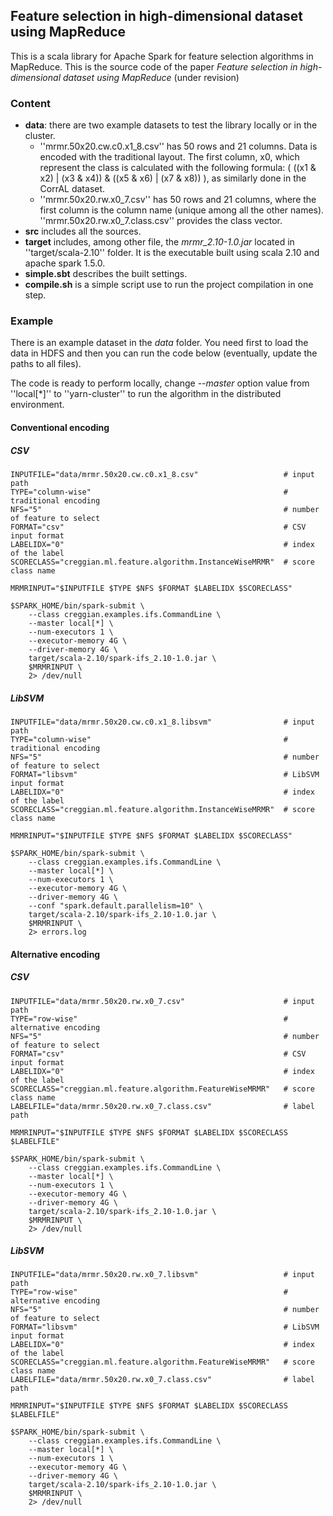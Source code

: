 ## Feature selection in high-dimensional dataset using MapReduce

This is a scala library for Apache Spark for feature selection algorithms in MapReduce. This is the source code of the paper *Feature selection in high-dimensional dataset using MapReduce* (under revision)

### Content

* **data**: there are two example datasets to test the library locally or in the cluster.
  * ''mrmr.50x20.cw.c0.x1_8.csv'' has 50 rows and 21 columns. Data is encoded with the traditional layout. The first column, x0, which represent the class is calculated with the following formula: ( ((x1 & x2) | (x3 & x4)) & ((x5 & x6) | (x7 & x8)) ), as similarly done in the CorrAL dataset.
  * ''mrmr.50x20.rw.x0_7.csv'' has 50 rows and 21 columns, where the first column is the column name (unique among all the other names). ''mrmr.50x20.rw.x0_7.class.csv'' provides the class vector.
* **src** includes all the sources.
* **target** includes, among other file, the *mrmr_2.10-1.0.jar* located in ''target/scala-2.10'' folder. It is the executable built using scala 2.10 and apache spark 1.5.0.
* **simple.sbt** describes the built settings.
* **compile<span></span>.sh** is a simple script use to run the project compilation in one step.

### Example

There is an example dataset in the *data* folder. You need first to load the data in HDFS and then you can run the code below (eventually, update the paths to all files). 

The code is ready to perform locally, change *--master* option value from ''local[*]'' to ''yarn-cluster'' to run the algorithm in the distributed environment.

#### Conventional encoding

##### CSV

```
INPUTFILE="data/mrmr.50x20.cw.c0.x1_8.csv"                   # input path
TYPE="column-wise"                                           # traditional encoding
NFS="5"                                                      # number of feature to select
FORMAT="csv"                                                 # CSV input format
LABELIDX="0"                                                 # index of the label
SCORECLASS="creggian.ml.feature.algorithm.InstanceWiseMRMR"  # score class name

MRMRINPUT="$INPUTFILE $TYPE $NFS $FORMAT $LABELIDX $SCORECLASS"

$SPARK_HOME/bin/spark-submit \
    --class creggian.examples.ifs.CommandLine \
    --master local[*] \
    --num-executors 1 \
    --executor-memory 4G \
    --driver-memory 4G \
    target/scala-2.10/spark-ifs_2.10-1.0.jar \
    $MRMRINPUT \
    2> /dev/null
```

##### LibSVM

```
INPUTFILE="data/mrmr.50x20.cw.c0.x1_8.libsvm"                # input path
TYPE="column-wise"                                           # traditional encoding
NFS="5"                                                      # number of feature to select
FORMAT="libsvm"                                              # LibSVM input format
LABELIDX="0"                                                 # index of the label
SCORECLASS="creggian.ml.feature.algorithm.InstanceWiseMRMR"  # score class name

MRMRINPUT="$INPUTFILE $TYPE $NFS $FORMAT $LABELIDX $SCORECLASS"

$SPARK_HOME/bin/spark-submit \
    --class creggian.examples.ifs.CommandLine \
    --master local[*] \
    --num-executors 1 \
    --executor-memory 4G \
    --driver-memory 4G \
    --conf "spark.default.parallelism=10" \
    target/scala-2.10/spark-ifs_2.10-1.0.jar \
    $MRMRINPUT \
    2> errors.log
```


#### Alternative encoding

##### CSV

```
INPUTFILE="data/mrmr.50x20.rw.x0_7.csv"                      # input path
TYPE="row-wise"                                              # alternative encoding
NFS="5"                                                      # number of feature to select
FORMAT="csv"                                                 # CSV input format
LABELIDX="0"                                                 # index of the label
SCORECLASS="creggian.ml.feature.algorithm.FeatureWiseMRMR"   # score class name
LABELFILE="data/mrmr.50x20.rw.x0_7.class.csv"                # label path

MRMRINPUT="$INPUTFILE $TYPE $NFS $FORMAT $LABELIDX $SCORECLASS $LABELFILE"

$SPARK_HOME/bin/spark-submit \
    --class creggian.examples.ifs.CommandLine \
    --master local[*] \
    --num-executors 1 \
    --executor-memory 4G \
    --driver-memory 4G \
    target/scala-2.10/spark-ifs_2.10-1.0.jar \
    $MRMRINPUT \
    2> /dev/null
```

##### LibSVM

```
INPUTFILE="data/mrmr.50x20.rw.x0_7.libsvm"                   # input path
TYPE="row-wise"                                              # alternative encoding
NFS="5"                                                      # number of feature to select
FORMAT="libsvm"                                              # LibSVM input format
LABELIDX="0"                                                 # index of the label
SCORECLASS="creggian.ml.feature.algorithm.FeatureWiseMRMR"   # score class name
LABELFILE="data/mrmr.50x20.rw.x0_7.class.csv"                # label path

MRMRINPUT="$INPUTFILE $TYPE $NFS $FORMAT $LABELIDX $SCORECLASS $LABELFILE"

$SPARK_HOME/bin/spark-submit \
    --class creggian.examples.ifs.CommandLine \
    --master local[*] \
    --num-executors 1 \
    --executor-memory 4G \
    --driver-memory 4G \
    target/scala-2.10/spark-ifs_2.10-1.0.jar \
    $MRMRINPUT \
    2> /dev/null
```
